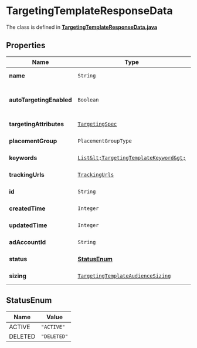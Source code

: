 

# TargetingTemplateResponseData

The class is defined in **[TargetingTemplateResponseData.java](../../src/main/java/org/openapitools/model/TargetingTemplateResponseData.java)**

## Properties

Name | Type | Description | Notes
------------ | ------------- | ------------- | -------------
**name** | `String` | targeting template name |  [optional property]
**autoTargetingEnabled** | `Boolean` | Enable auto-targeting for ad group. Also known as &lt;a href&#x3D;\&quot;https://help.pinterest.com/en/business/article/expanded-targeting\&quot; target&#x3D;\&quot;_blank\&quot;&gt;\&quot;expanded targeting\&quot;&lt;/a&gt;. |  [optional property]
**targetingAttributes** | [`TargetingSpec`](TargetingSpec.md) |  |  [optional property]
**placementGroup** | `PlacementGroupType` |  |  [optional property]
**keywords** | [`List&lt;TargetingTemplateKeyword&gt;`](TargetingTemplateKeyword.md) |  |  [optional property]
**trackingUrls** | [`TrackingUrls`](TrackingUrls.md) |  |  [optional property]
**id** | `String` | Targeting template ID. |  [optional property]
**createdTime** | `Integer` | Targeting template created time. Unix timestamp in seconds. |  [optional property]
**updatedTime** | `Integer` | Targeting template updated time.Unix timestamp in seconds. |  [optional property]
**adAccountId** | `String` | The ID of the advertiser that this targeting template belongs to. |  [optional property]
**status** | [**StatusEnum**](#StatusEnum) | Indicate targeting template is active or Deleted |  [optional property]
**sizing** | [`TargetingTemplateAudienceSizing`](TargetingTemplateAudienceSizing.md) |  |  [optional property]











## StatusEnum

Name | Value
---- | -----
ACTIVE | `"ACTIVE"`
DELETED | `"DELETED"`



